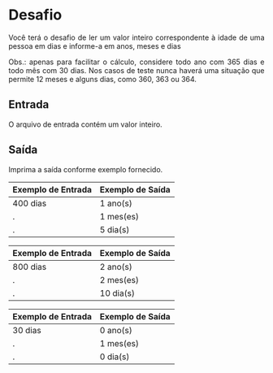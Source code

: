 # Desafio

<p style="text-align: justify;">Você terá o desafio de ler um valor inteiro correspondente à idade de uma pessoa em dias e informe-a em anos, meses e dias</p>

<p style="text-align: justify;">Obs.: apenas para facilitar o cálculo, considere todo ano com 365 dias e todo mês com 30 dias. Nos casos de teste nunca haverá uma situação que permite 12 meses e alguns dias, como 360, 363 ou 364.</p>

## Entrada

O arquivo de entrada contém um valor inteiro.

## Saída

Imprima a saída conforme exemplo fornecido.

Exemplo de Entrada  | 	Exemplo de Saída
--------- | ------
400 dias| 1 ano(s)
.| 1 mes(es)
.| 5 dia(s)
 

Exemplo de Entrada  | 	Exemplo de Saída
--------- | ------
800 dias | 2 ano(s)
.| 2 mes(es)
.| 10 dia(s)
 

Exemplo de Entrada  | 	Exemplo de Saída
--------- | ------
30 dias | 0 ano(s)
.| 1 mes(es)
.| 0 dia(s)
 
